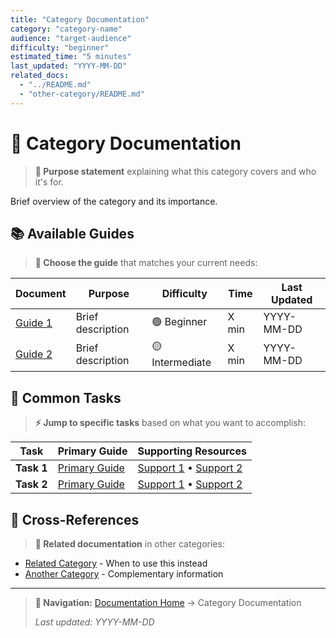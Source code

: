 ```yaml
---
title: "Category Documentation"
category: "category-name"
audience: "target-audience"
difficulty: "beginner"
estimated_time: "5 minutes"
last_updated: "YYYY-MM-DD"
related_docs:
  - "../README.md"
  - "other-category/README.md"
---
```


# 📱 Category Documentation

> **🎯 Purpose statement** explaining what this category covers and who it's for.

Brief overview of the category and its importance.

## 📚 Available Guides

> **📖 Choose the guide** that matches your current needs:

| Document | Purpose | Difficulty | Time | Last Updated |
|----------|---------|------------|------|--------------|
| [Guide 1](guide1.md) | Brief description | 🟢 Beginner | X min | YYYY-MM-DD |
| [Guide 2](guide2.md) | Brief description | 🟡 Intermediate | X min | YYYY-MM-DD |

## 🎯 Common Tasks

> **⚡ Jump to specific tasks** based on what you want to accomplish:

| Task | Primary Guide | Supporting Resources |
|------|---------------|---------------------|
| **Task 1** | [Primary Guide](guide.md) | [Support 1](link.md) • [Support 2](link.md) |
| **Task 2** | [Primary Guide](guide.md) | [Support 1](link.md) • [Support 2](link.md) |

## 🔗 Cross-References

> **🧭 Related documentation** in other categories:

- [Related Category](../other-category/README.md) - When to use this instead
- [Another Category](../another/README.md) - Complementary information

---

> **🧭 Navigation:** [Documentation Home](../README.md) → Category Documentation
>
> *Last updated: YYYY-MM-DD*